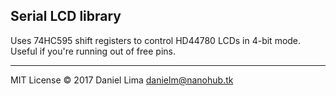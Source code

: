 Serial LCD library
------------------

Uses 74HC595 shift registers to control HD44780 LCDs in 4-bit mode.
Useful if you're running out of free pins.

---

MIT License © 2017 Daniel Lima <danielm@nanohub.tk>
